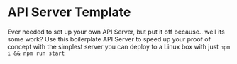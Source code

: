 # API Server Template

Ever needed to set up your own API Server, but put it off because.. well its some work? Use this boilerplate API Server to speed up your proof of concept with the simplest server you can deploy to a Linux box with just `npm i && npm run start`

